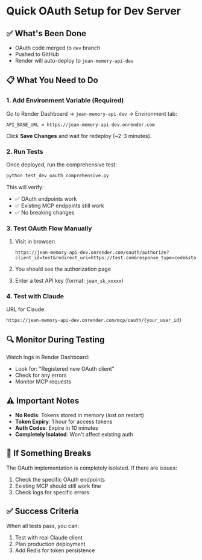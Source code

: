 # Quick OAuth Setup for Dev Server

## ✅ What's Been Done
- OAuth code merged to `dev` branch
- Pushed to GitHub
- Render will auto-deploy to `jean-memory-api-dev`

## 📋 What You Need to Do

### 1. Add Environment Variable (Required)

Go to Render Dashboard → `jean-memory-api-dev` → Environment tab:

```
API_BASE_URL = https://jean-memory-api-dev.onrender.com
```

Click **Save Changes** and wait for redeploy (~2-3 minutes).

### 2. Run Tests

Once deployed, run the comprehensive test:

```bash
python test_dev_oauth_comprehensive.py
```

This will verify:
- ✅ OAuth endpoints work
- ✅ Existing MCP endpoints still work
- ✅ No breaking changes

### 3. Test OAuth Flow Manually

1. Visit in browser:
   ```
   https://jean-memory-api-dev.onrender.com/oauth/authorize?client_id=test&redirect_uri=https://test.com&response_type=code&state=123
   ```

2. You should see the authorization page

3. Enter a test API key (format: `jean_sk_xxxxx`)

### 4. Test with Claude

URL for Claude:
```
https://jean-memory-api-dev.onrender.com/mcp/oauth/{your_user_id}
```

## 🔍 Monitor During Testing

Watch logs in Render Dashboard:
- Look for: "Registered new OAuth client"
- Check for any errors
- Monitor MCP requests

## ⚠️ Important Notes

- **No Redis**: Tokens stored in memory (lost on restart)
- **Token Expiry**: 1 hour for access tokens
- **Auth Codes**: Expire in 10 minutes
- **Completely Isolated**: Won't affect existing auth

## 🚨 If Something Breaks

The OAuth implementation is completely isolated. If there are issues:
1. Check the specific OAuth endpoints
2. Existing MCP should still work fine
3. Check logs for specific errors

## ✅ Success Criteria

When all tests pass, you can:
1. Test with real Claude client
2. Plan production deployment
3. Add Redis for token persistence 